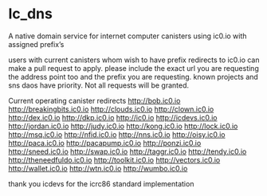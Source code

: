 # Ic_dns
A native domain service for internet computer canisters using ic0.io with assigned prefix’s

users with current canisters whom wish to have prefix redirects to ic0.io can make a pull request to apply. please include the exact url you are requesting the address point too and the prefix you are requesting. known projects and sns daos have priority. Not all requests will be granted. 

Current operating canister redirects
http://bob.ic0.io
http://breakingbits.ic0.io
http://clouds.ic0.io
http://clown.ic0.io
http://dex.ic0.io
http://dkp.ic0.io
http://ic0.io
http://icdevs.ic0.io
http://jordan.ic0.io
http://judy.ic0.io
http://kong.ic0.io
http://lock.ic0.io
http://msq.ic0.io
http://nfid.ic0.io
http://nns.ic0.io
http://oisy.ic0.io
http://paca.ic0.io
http://pacapump.ic0.io
http://ponzi.ic0.io
http://sneed.ic0.io
http://swap.ic0.io
http://taggr.ic0.io
http://tendy.ic0.io
http://theneedfuldo.ic0.io
http://toolkit.ic0.io
http://vectors.ic0.io
http://wallet.ic0.io
http://wtn.ic0.io
http://wumbo.ic0.io



thank you icdevs for the icrc86 standard implementation
